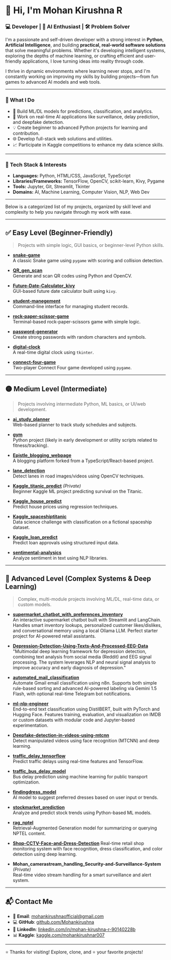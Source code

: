 # 👋 Hi, I'm Mohan Kirushna R

### 💻 Developer | 🤖 AI Enthusiast | 🛠️ Problem Solver

I'm a passionate and self-driven developer with a strong interest in **Python**, **Artificial Intelligence**, and building **practical, real-world software solutions** that solve meaningful problems. Whether it's developing intelligent systems, exploring the depths of machine learning, or crafting efficient and user-friendly applications, I love turning ideas into reality through code.

I thrive in dynamic environments where learning never stops, and I'm constantly working on improving my skills by building projects—from fun games to advanced AI models and web tools.

---

### 🚀 What I Do

- 🔬 Build ML/DL models for predictions, classification, and analytics.
- 🧠 Work on real-time AI applications like surveillance, delay prediction, and deepfake detection.
- 💡 Create beginner to advanced Python projects for learning and contribution.
- 🌐 Develop full-stack web solutions and utilities.
- 📈 Participate in Kaggle competitions to enhance my data science skills.

---

### 🧰 Tech Stack & Interests

- **Languages:** Python, HTML/CSS, JavaScript, TypeScript
- **Libraries/Frameworks:** TensorFlow, OpenCV, scikit-learn, Kivy, Pygame
- **Tools:** Jupyter, Git, Streamlit, Tkinter
- **Domains:** AI, Machine Learning, Computer Vision, NLP, Web Dev

---
Below is a categorized list of my projects, organized by skill level and complexity to help you navigate through my work with ease.

---

## ✅ Easy Level (Beginner-Friendly)

> Projects with simple logic, GUI basics, or beginner-level Python skills.

- **[snake-game](https://github.com/Mohankirushna/snake-game)**  
  A classic Snake game using `pygame` with scoring and collision detection.

- **[QR_gen_scan](https://github.com/Mohankirushna/QR_gen_scan)**  
  Generate and scan QR codes using Python and OpenCV.

- **[Future-Date-Calculator_kivy](https://github.com/Mohankirushna/Future-Date-Calculator_kivy)**  
  GUI-based future date calculator built using `kivy`.

- **[student-manegement](https://github.com/Mohankirushna/student-manegement)**  
  Command-line interface for managing student records.

- **[rock-paper-scissor-game](https://github.com/Mohankirushna/rock-paper-scissor-game)**  
  Terminal-based rock-paper-scissors game with simple logic.

- **[password-generator](https://github.com/Mohankirushna/password-generator)**  
  Create strong passwords with random characters and symbols.

- **[digital-clock](https://github.com/Mohankirushna/digital-clock)**  
  A real-time digital clock using `tkinter`.

- **[connect-four-game](https://github.com/Mohankirushna/connect-four-game)**  
  Two-player Connect Four game developed using `pygame`.

---

## 🟡 Medium Level (Intermediate)

> Projects involving intermediate Python, ML basics, or UI/web development.

- **[ai_study_planner](https://github.com/Mohankirushna/ai_study_planner)**  
  Web-based planner to track study schedules and subjects.

- **[gym](https://github.com/Mohankirushna/gym)**  
  Python project (likely in early development or utility scripts related to fitness/tracking).

- **[Epistle_blogging_webpage](https://github.com/Mohankirushna/Epistle_blogging_webpage)**  
  A blogging platform forked from a TypeScript/React-based project.

- **[lane_detection](https://github.com/Mohankirushna/lane_detection)**  
  Detect lanes in road images/videos using OpenCV techniques.

- **[Kaggle_titanic_predict](https://github.com/Mohankirushna/Kaggle_titanic_predict)** *(Private)*  
  Beginner Kaggle ML project predicting survival on the Titanic.

- **[Kaggle_house_predict](https://github.com/Mohankirushna/Kaggle_house_predict)**  
  Predict house prices using regression techniques.

- **[Kaggle_spaceshiptitanic](https://github.com/Mohankirushna/Kaggle_spaceshiptitanic)**  
  Data science challenge with classification on a fictional spaceship dataset.

- **[Kaggle_loan_predict](https://github.com/Mohankirushna/Kaggle_loan_predict)**  
  Predict loan approvals using structured input data.

- **[sentimental-analysics](https://github.com/Mohankirushna/sentimental-analysics)**  
  Analyze sentiment in text using NLP libraries.

---

## 🔴 Advanced Level (Complex Systems & Deep Learning)

> Complex, multi-module projects involving ML/DL, real-time data, or custom models.

- **[supermarket_chatbot_with_preferences_inventory](https://github.com/Mohankirushna/Supermarket-Chatbot-with-Smart-Preferences-Inventory)**  
  An interactive supermarket chatbot built with Streamlit and LangChain. Handles smart inventory lookups, personalized customer likes/dislikes, and conversational memory using a local Ollama LLM. Perfect starter project for AI-powered retail assistants.

- **[Depression-Detection-Using-Texts-And-Processed-EEG-Data](https://github.com/Mohankirushna/Depression-Detection-Using-Texts-And-Processed-EEG-Data)**
  "Multimodal deep learning framework for depression detection, combining text analysis from social media (Reddit) and EEG signal processing. The system leverages NLP and neural signal analysis to improve accuracy and early diagnosis of depression."

- **[automated_mail_classification](https://github.com/Mohankirushna/automated_mail_classification)**  
  Automate Gmail email classification using n8n. Supports both simple rule-based sorting and advanced AI-powered labeling via Gemini 1.5 Flash, with optional real-time Telegram bot notifications.

- **[ml-nlp-engineer](https://github.com/Mohankirushna/ML-NLP-Engineer)**  
  End-to-end text classification using DistilBERT, built with PyTorch and Hugging Face. Features training, evaluation, and visualization on IMDB or custom datasets with modular code and Jupyter-based experimentation.

- **[Deepfake-detection-in-videos-using-mtcnn](https://github.com/Mohankirushna/Deepfake-detection-in-videos-using-mtcnn)**  
  Detect manipulated videos using face recognition (MTCNN) and deep learning.

- **[traffic_delay_tensorflow](https://github.com/Mohankirushna/traffic_delay_tensorflow)**  
  Predict traffic delays using real-time features and TensorFlow.

- **[traffic_bus_delay_model](https://github.com/Mohankirushna/traffic_bus_delay_model)**  
  Bus delay prediction using machine learning for public transport optimization.

- **[findingdress_model](https://github.com/Mohankirushna/findingdress_model)**  
  AI model to suggest preferred dresses based on user input or trends.

- **[stockmarket_prediction](https://github.com/Mohankirushna/stockmarket_prediction)**  
  Analyze and predict stock trends using Python-based ML models.

- **[rag_nptel](https://github.com/Mohankirushna/rag_nptel)**  
  Retrieval-Augmented Generation model for summarizing or querying NPTEL content.

- **[Shop-CCTV-Face-and-Dress-Detection](https://github.com/Mohankirushna/Shop-CCTV-Face-and-Dress-Detection)**
  Real-time retail shop monitoring system with face recognition, dress classification, and color detection using deep learning.


- **Mohan_camerastream_handling_Security-and-Surveillance-System** *(Private)*  
  Real-time video stream handling for a smart surveillance and alert system.

---

## 📬 Contact Me

- 📧 **Email**: [mohankirushnaofficial@gmail.com](mailto:mohankirushnaofficial@gmail.com)  
- 💻 **GitHub**: [github.com/Mohankirushna](https://github.com/Mohankirushna)  
- 💼 **LinkedIn**: [linkedin.com/in/mohan-kirushna-r-90140228b](https://linkedin.com/in/mohan-kirushna-r-90140228b)  
- 📊 **Kaggle**: [kaggle.com/mohankirushnar007](https://kaggle.com/mohankirushnar007)

---

⭐ Thanks for visiting! Explore, clone, and ⭐ your favorite projects!
